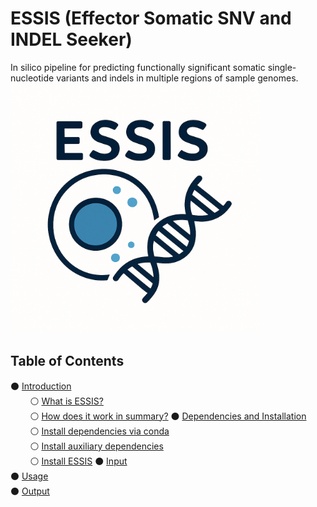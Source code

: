 # ESSIS (Effector Somatic SNV and INDEL Seeker)
In silico pipeline for predicting functionally significant somatic single-nucleotide variants and indels in multiple regions of sample genomes.
<img src="images/ESSIS_logo.png" alt="ESSIS workflow" width="400" height="400"/>
## Table of Contents
⚫ [Introduction](#introduction)  
&nbsp;&nbsp;&nbsp;&nbsp;&nbsp;&nbsp;&nbsp;&nbsp;⚪ [What is ESSIS?](#what-is-essis)  
&nbsp;&nbsp;&nbsp;&nbsp;&nbsp;&nbsp;&nbsp;&nbsp;⚪ [How does it work in summary?](#how-does-it-work-in-summary)
⚫ [Dependencies and Installation](#dependencies-and-installation)  
&nbsp;&nbsp;&nbsp;&nbsp;&nbsp;&nbsp;&nbsp;&nbsp;⚪ [Install dependencies via conda](#install-dependencies-via-conda)  
&nbsp;&nbsp;&nbsp;&nbsp;&nbsp;&nbsp;&nbsp;&nbsp;⚪ [Install auxiliary dependencies](#install-auxiliary-dependencies)  
&nbsp;&nbsp;&nbsp;&nbsp;&nbsp;&nbsp;&nbsp;&nbsp;⚪ [Install ESSIS](#install-essis)
⚫ [Input](#input)  
⚫ [Usage](#usage)  
⚫ [Output](#output)
